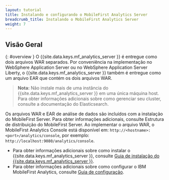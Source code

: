 ```yaml
---
layout: tutorial
title: Instalando e configurando o MobileFirst Analytics Server	
breadcrumb_title: Instalando o MobileFirst Analytics Server
weight: 7
---
```

<!-- NLS_CHARSET=UTF-8 -->
## Visão Geral
{: #overview }
O {{site.data.keys.mf_analytics_server }} é entregue como dois arquivos WAR separados. Por conveniência na implementação no WebSphere Application Server ou no WebSphere Application Server Liberty, o {{site.data.keys.mf_analytics_server }} também é entregue como um arquivo EAR que contém os dois arquivos WAR. 

> **Nota:** Não instale mais de uma instância do {{site.data.keys.mf_analytics_server }} em uma única máquina host. Para obter informações adicionais sobre como gerenciar seu cluster, consulte a documentação do Elasticsearch.

Os arquivos WAR e EAR de análise de dados são incluídos com a instalação do MobileFirst Server. Para obter informações adicionais, consulte Estrutura de distribuição do MobileFirst Server. Ao implementar o arquivo WAR, o MobileFirst Analytics Console está disponível em: `http://<hostname>:<port>/analytics/console`, por exemplo: `http://localhost:9080/analytics/console`.

* Para obter informações adicionais sobre como instalar o {{site.data.keys.mf_analytics_server }}, consulte [Guia de instalação do {{site.data.keys.mf_analytics_server }}](installation).
* Para obter informações adicionais sobre como configurar o IBM MobileFirst Analytics, consulte [Guia de configuração](configuration).

